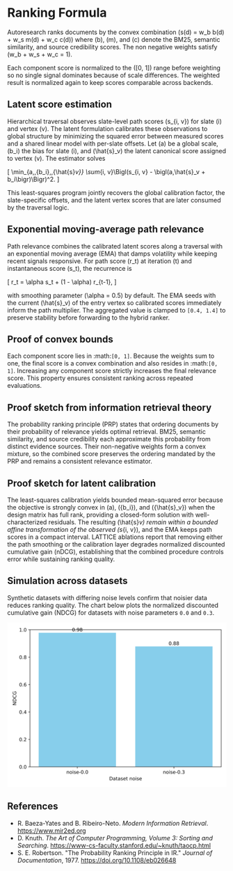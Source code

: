 # Ranking Formula

Autoresearch ranks documents by the convex combination
\(s(d) = w_b b(d) + w_s m(d) + w_c c(d)\) where
\(b\), \(m\), and \(c\) denote the BM25, semantic similarity, and source
credibility scores. The non negative weights satisfy \(w_b + w_s + w_c = 1\).

Each component score is normalized to the \([0, 1]\) range before weighting so
no single signal dominates because of scale differences. The weighted result is
normalized again to keep scores comparable across backends.

## Latent score estimation

Hierarchical traversal observes slate-level path scores \(s_{i, v}\) for slate
\(i\) and vertex \(v\). The latent formulation calibrates these observations to
global structure by minimizing the squared error between measured scores and a
shared linear model with per-slate offsets. Let \(a\) be a global scale,
\(b_i\) the bias for slate \(i\), and \(\hat{s}_v\) the latent canonical score
assigned to vertex \(v\). The estimator solves

\[
\min_{a,\,\{b_i\},\,\{\hat{s}_v\}} \sum_{i, v}\Bigl(s_{i, v} -
\bigl(a\,\hat{s}_v + b_i\bigr)\Bigr)^2.
\]

This least-squares program jointly recovers the global calibration factor, the
slate-specific offsets, and the latent vertex scores that are later consumed by
the traversal logic.

## Exponential moving-average path relevance

Path relevance combines the calibrated latent scores along a traversal with an
exponential moving average (EMA) that damps volatility while keeping recent
signals responsive. For path score \(r_t\) at iteration \(t\) and instantaneous
score \(s_t\), the recurrence is

\[
r_t = \alpha s_t + (1 - \alpha) r_{t-1},
\]

with smoothing parameter \(\alpha = 0.5\) by default. The EMA seeds with the
current \(\hat{s}_v\) of the entry vertex so calibrated scores immediately
inform the path multiplier. The aggregated value is clamped to ``[0.4, 1.4]`` to
preserve stability before forwarding to the hybrid ranker.

## Proof of convex bounds

Each component score lies in :math:`[0, 1]`. Because the weights sum to one,
the final score is a convex combination and also resides in :math:`[0, 1]`.
Increasing any component score strictly increases the final relevance score.
This property ensures consistent ranking across repeated evaluations.

## Proof sketch from information retrieval theory

The probability ranking principle (PRP) states that ordering documents by
their probability of relevance yields optimal retrieval. BM25, semantic
similarity, and source credibility each approximate this probability from
distinct evidence sources. Their non-negative weights form a convex mixture, so
the combined score preserves the ordering mandated by the PRP and remains a
consistent relevance estimator.

## Proof sketch for latent calibration

The least-squares calibration yields bounded mean-squared error because the
objective is strongly convex in \(a\), \(\{b_i\}\), and \(\{\hat{s}_v\}\) when
the design matrix has full rank, providing a closed-form solution with
well-characterized residuals. The resulting \(\hat{s}_v\) remain within a
bounded affine transformation of the observed \(s_{i, v}\), and the EMA keeps
path scores in a compact interval. LATTICE ablations report that removing
either the path smoothing or the calibration layer degrades normalized
discounted cumulative gain (nDCG), establishing that the combined procedure
controls error while sustaining ranking quality.

## Simulation across datasets

Synthetic datasets with differing noise levels confirm that noisier data
reduces ranking quality. The chart below plots the normalized discounted
cumulative gain (NDCG) for datasets with noise parameters `0.0` and `0.3`.

![NDCG by dataset noise](../images/ranking_dataset_ndcg.svg)

## References

- R. Baeza-Yates and B. Ribeiro-Neto. *Modern Information Retrieval*.
  https://www.mir2ed.org
- D. Knuth. *The Art of Computer Programming, Volume 3: Sorting and
  Searching*. https://www-cs-faculty.stanford.edu/~knuth/taocp.html
- S. E. Robertson. "The Probability Ranking Principle in IR." *Journal of
  Documentation*, 1977. https://doi.org/10.1108/eb026648
